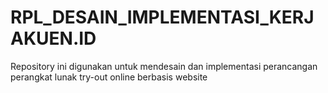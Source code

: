 # RPL_DESAIN_IMPLEMENTASI_KERJAKUEN.ID
Repository ini digunakan untuk mendesain dan implementasi perancangan perangkat lunak try-out online berbasis website
